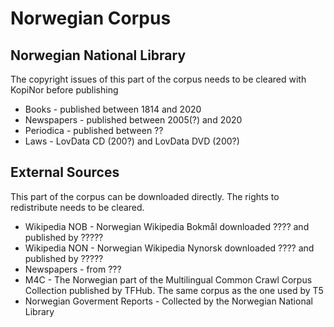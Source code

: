 # Norwegian Corpus

## Norwegian National Library
The copyright issues of this part of the corpus needs to be cleared with KopiNor before publishing
* Books - published between 1814 and 2020
* Newspapers - published between 2005(?) and 2020
* Periodica - published between ??
* Laws - LovData CD (200?) and LovData DVD (200?)

## External Sources
This part of the corpus can be downloaded directly. The rights to redistribute needs to be cleared.
* Wikipedia NOB - Norwegian Wikipedia Bokmål downloaded ???? and published by ?????
* Wikipedia NON - Norwegian Wikipedia Nynorsk downloaded ???? and published by ?????
* Newspapers - from ???
* M4C - The Norwegian part of the Multilingual Common Crawl Corpus Collection published by TFHub. The same corpus as the one used by T5
* Norwegian Goverment Reports - Collected by the Norwegian National Library


